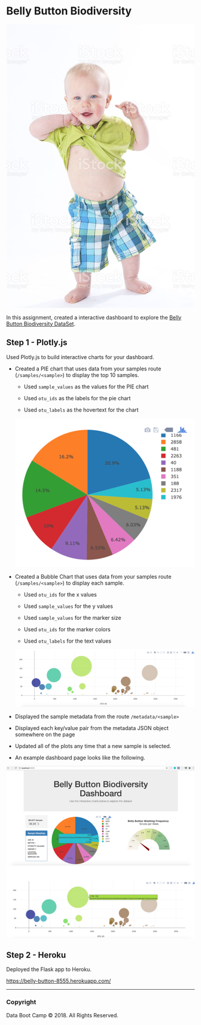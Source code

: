 # Belly Button Biodiversity

![Belly_Button](Images/Belly_Button.jpg)

In this assignment, created a interactive dashboard to explore the [Belly Button Biodiversity DataSet](http://robdunnlab.com/projects/belly-button-biodiversity/).

## Step 1 - Plotly.js

Used Plotly.js to build interactive charts for your dashboard.

* Created a PIE chart that uses data from your samples route (`/samples/<sample>`) to display the top 10 samples.

  * Used `sample_values` as the values for the PIE chart

  * Used `otu_ids` as the labels for the pie chart

  * Used `otu_labels` as the hovertext for the chart

  ![PIE Chart](Images/pie_chart.png)

* Created a Bubble Chart that uses data from your samples route (`/samples/<sample>`) to display each sample.

  * Used `otu_ids` for the x values

  * Used `sample_values` for the y values

  * Used `sample_values` for the marker size

  * Used `otu_ids` for the marker colors

  * Used `otu_labels` for the text values

  ![Bubble Chart](Images/bubble_chart.png)

* Displayed the sample metadata from the route `/metadata/<sample>`

* Displayed each key/value pair from the metadata JSON object somewhere on the page

* Updated all of the plots any time that a new sample is selected.

* An example dashboard page looks like the following.

![Example Dashboard Page](Images/dashboard_part1.png)
![Example Dashboard Page](Images/dashboard_part2.png)

## Step 2 - Heroku

Deployed the Flask app to Heroku.

https://belly-button-8555.herokuapp.com/

- - -

### Copyright

Data Boot Camp © 2018. All Rights Reserved.
